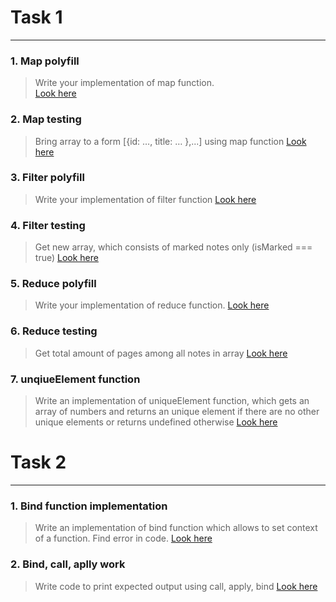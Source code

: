 # Task 1
---
### 1.  Map polyfill
>   Write your implementation of map function.  
    [Look here](https://codepen.io/wooz1ewu/pen/KKWEymy)

### 2.  Map testing
>   Bring array to a form [{id: …, title: … },...] using map function
    [Look here](https://codepen.io/wooz1ewu/pen/mdWoqjr?editors=1111)

### 3.  Filter polyfill
>   Write your implementation of filter function
    [Look here](https://codepen.io/wooz1ewu/pen/abJMVRg)
    
### 4.  Filter testing
>   Get new array, which consists of marked notes only (isMarked === true)
    [Look here](https://codepen.io/wooz1ewu/pen/xxqBPmv?editors=1111)
    
### 5.  Reduce polyfill
>   Write your implementation of reduce function.
    [Look here](https://codepen.io/wooz1ewu/pen/jOBJaJK)

### 6.  Reduce testing
>   Get total amount of pages among all notes in array
    [Look here](https://codepen.io/wooz1ewu/pen/OJpqOYj?editors=0011)

### 7.  unqiueElement function
>   Write an implementation of uniqueElement function, which gets an array of numbers and returns an unique element if there are no other unique elements or returns undefined otherwise
    [Look here](https://codepen.io/wooz1ewu/pen/qBrvpWd?editors=1111)  


#   Task 2
---
### 1.  Bind function implementation
>   Write an implementation of bind function which allows to set context of a function. Find error in code.
    [Look here](https://codepen.io/wooz1ewu/pen/gOmEoaG?editors=1111)
    
### 2.  Bind, call, aplly work
>   Write code to print expected output using call, apply, bind
    [Look here](https://codepen.io/wooz1ewu/pen/ZEePvQZ?editors=1111)